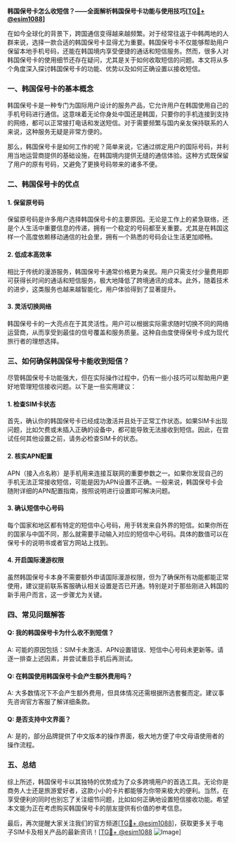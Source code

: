 **韩国保号卡怎么收短信？——全面解析韩国保号卡功能与使用技巧[[TG💪+ @esim1088](https://t.me/s/esim1088)]**

在如今全球化的背景下，跨国通信变得越来越频繁。对于经常往返于中韩两地的人群来说，选择一款合适的韩国保号卡显得尤为重要。韩国保号卡不仅能够帮助用户保留本地手机号码，还能在韩国境内享受便捷的通话和短信服务。然而，很多人对韩国保号卡的使用细节还存在疑问，尤其是关于如何收取短信的问题。本文将从多个角度深入探讨韩国保号卡的功能、优势以及如何正确设置以接收短信。

### 一、韩国保号卡的基本概念

韩国保号卡是一种专门为国际用户设计的服务产品，它允许用户在韩国使用自己的手机号码进行通信。这意味着无论你身处中国还是韩国，只要你的手机连接到支持的网络，都可以正常接打电话和发送短信。对于需要频繁与国内亲友保持联系的人来说，这种服务无疑是非常方便的。

那么，韩国保号卡是如何工作的呢？简单来说，它通过绑定用户的国际号码，并利用当地运营商提供的基础设施，在韩国境内提供无缝的通信体验。这种方式既保留了用户的原有号码，又避免了更换号码带来的诸多不便。

### 二、韩国保号卡的优点

#### 1. **保留原号码**
   保留原号码是许多用户选择韩国保号卡的主要原因。无论是工作上的紧急联络，还是个人生活中重要信息的传递，拥有一个稳定的号码都至关重要。尤其是在韩国这样一个高度依赖移动通信的社会里，拥有一个熟悉的号码会让生活更加顺畅。

#### 2. **低成本高效率**
   相比于传统的漫游服务，韩国保号卡通常价格更为亲民。用户只需支付少量费用即可获得长时间的通话和短信服务，极大地降低了跨境通讯的成本。此外，随着技术的进步，这类服务也越来越智能化，用户体验得到了显著提升。

#### 3. **灵活切换网络**
   韩国保号卡的一大亮点在于其灵活性。用户可以根据实际需求随时切换不同的网络运营商，从而享受到最佳的信号覆盖和服务质量。这种自由度使得保号卡成为现代旅行者的理想选择。

### 三、如何确保韩国保号卡能收到短信？

尽管韩国保号卡功能强大，但在实际操作过程中，仍有一些小技巧可以帮助用户更好地管理短信接收问题。以下是一些实用建议：

#### 1. **检查SIM卡状态**
   首先，确认你的韩国保号卡已经成功激活并且处于正常工作状态。如果SIM卡出现问题，比如欠费或未插入正确的设备中，都可能导致无法接收到短信。因此，在尝试任何其他设置之前，请务必检查SIM卡的状态。

#### 2. **核实APN配置**
   APN（接入点名称）是手机用来连接互联网的重要参数之一。如果你发现自己的手机无法正常接收短信，可能是因为APN设置不正确。一般来说，韩国保号卡会随附详细的APN配置指南，按照说明进行设置即可解决问题。

#### 3. **确认短信中心号码**
   每个国家和地区都有特定的短信中心号码，用于转发来自外界的短信。如果你所在的国家与中国不同，那么就需要手动输入对应的短信中心号码。具体的数值可以在保号卡的说明书或者官方网站上找到。

#### 4. **开启国际漫游权限**
   虽然韩国保号卡本身不需要额外申请国际漫游权限，但为了确保所有功能都能正常使用，建议提前联系客服确认相关设置是否已开通。特别是对于那些刚进入韩国的新手用户而言，这一步骤尤为关键。

### 四、常见问题解答

#### Q: 我的韩国保号卡为什么收不到短信？
A: 可能的原因包括：SIM卡未激活、APN设置错误、短信中心号码未更新等。请逐一排查上述因素，并尝试重启手机后再测试。

#### Q: 在韩国使用韩国保号卡会产生额外费用吗？
A: 大多数情况下不会产生额外费用，但具体情况还需根据所选套餐而定。建议事先咨询官方客服了解详细条款。

#### Q: 是否支持中文界面？
A: 是的，部分品牌提供了中文版本的操作界面，极大地方便了中文母语使用者的操作流程。

### 五、总结

综上所述，韩国保号卡以其独特的优势成为了众多跨境用户的首选工具。无论你是商务人士还是旅游爱好者，这款小小的卡片都能够为你带来极大的便利。当然，在享受便利的同时也别忘了关注细节问题，比如如何正确地设置短信接收功能。希望本文能为正在考虑购买韩国保号卡的朋友提供有价值的参考信息。

最后，再次提醒大家关注我们的官方频道[[TG💪+ @esim1088](https://t.me/s/esim1088)]，获取更多关于电子SIM卡及相关产品的最新资讯！[[TG💪+ @esim1088](https://t.me/s/esim1088) ![Image](https://i.postimg.cc/4NQfJmqS/Snipaste-2025-05-13-00-14-12.png)]